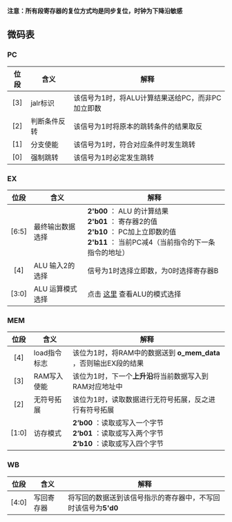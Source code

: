 **注意：所有段寄存器的复位方式均是同步复位，时钟为下降沿敏感**

## 微码表

### PC
|位段|含义|解释|
|:---:|---|---|
|[3]|jalr标识|该信号为1时，将ALU计算结果送给PC，而非PC加立即数|
|[2]|判断条件反转|该信号为1时将原本的跳转条件的结果取反|
|[1]|分支使能|该信号为1时，符合对应条件时发生跳转
|[0]|强制跳转|该信号为1时必定发生跳转|

### EX
|位段|含义|解释|
|:---:|---|---|
|[6:5]|最终输出数据选择|**2'b00** ： ALU 的计算结果<br/>**2'b01** ： 寄存器2的值<br/>**2'b10** ： PC加上立即数的值<br/>**2'b11** ： 当前PC减4（当前指令的下一条指令的地址）<br/>|
|[4]|ALU 输入2的选择|信号为1时选择立即数，为0时选择寄存器B|
|[3:0]|ALU 运算模式选择|点击 [这里](./ALU/doc_ALU.md/#alu-中-i_mode-信号对应功能) 查看ALU的模式选择|

### MEM
|位段|含义|解释|
|:---:|---|---|
|[4]|load指令标志|该位为1时，将RAM中的数据送到 **o_mem_data** ，否则输出EX段的结果|
|[3]|RAM写入使能|该位为1时，下一个**上升沿**将当前数据写入到RAM对应地址中|
|[2]|无符号拓展|该位为1时，读取数据进行无符号拓展，反之进行有符号拓展|
|[1:0]|访存模式|**2’b00** ：读取或写入一个字节<br/>**2’b01** ：读取或写入两个字节<br/>**2’b10** ：读取或写入四个字节|

### WB
|位段|含义|解释|
|:---:|---|---|
|[4:0]|写回寄存器|将写回的数据送到该信号指示的寄存器中，不写回时该信号为**5'd0**|